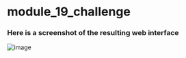 # module_19_challenge

### Here is a screenshot of the resulting web interface
![image](https://github.com/ObyNtech/module_19_challenge/assets/132803426/ae111039-ce72-4f20-a201-a7c51fd887e4)
